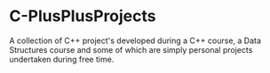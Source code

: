 # C-PlusPlusProjects



A collection of C++ project's developed during a C++ course, a Data Structures course and some of which are 
simply personal projects undertaken during free time. 
